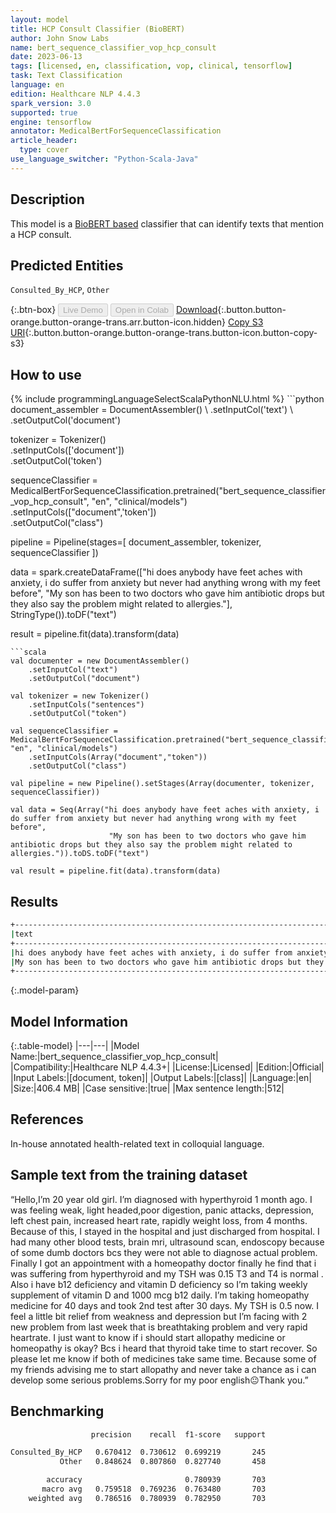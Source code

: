 ```yaml
---
layout: model
title: HCP Consult Classifier (BioBERT)
author: John Snow Labs
name: bert_sequence_classifier_vop_hcp_consult
date: 2023-06-13
tags: [licensed, en, classification, vop, clinical, tensorflow]
task: Text Classification
language: en
edition: Healthcare NLP 4.4.3
spark_version: 3.0
supported: true
engine: tensorflow
annotator: MedicalBertForSequenceClassification
article_header:
  type: cover
use_language_switcher: "Python-Scala-Java"
---
```


## Description

This model is a [BioBERT based](https://github.com/dmis-lab/biobert) classifier that can identify texts that mention a HCP consult.

## Predicted Entities

`Consulted_By_HCP`, `Other`

{:.btn-box}
<button class="button button-orange" disabled>Live Demo</button>
<button class="button button-orange" disabled>Open in Colab</button>
[Download](https://s3.amazonaws.com/auxdata.johnsnowlabs.com/clinical/models/bert_sequence_classifier_vop_hcp_consult_en_4.4.3_3.0_1686679279680.zip){:.button.button-orange.button-orange-trans.arr.button-icon.hidden}
[Copy S3 URI](s3://auxdata.johnsnowlabs.com/clinical/models/bert_sequence_classifier_vop_hcp_consult_en_4.4.3_3.0_1686679279680.zip){:.button.button-orange.button-orange-trans.button-icon.button-copy-s3}

## How to use



<div class="tabs-box" markdown="1">
{% include programmingLanguageSelectScalaPythonNLU.html %}
```python
document_assembler = DocumentAssembler() \
    .setInputCol('text') \
    .setOutputCol('document')

tokenizer = Tokenizer() \
    .setInputCols(['document']) \
    .setOutputCol('token')

sequenceClassifier = MedicalBertForSequenceClassification.pretrained("bert_sequence_classifier_vop_hcp_consult", "en", "clinical/models")\
    .setInputCols(["document",'token'])\
    .setOutputCol("class")

pipeline = Pipeline(stages=[
    document_assembler, 
    tokenizer,
    sequenceClassifier
])

data = spark.createDataFrame(["hi does anybody have feet aches with anxiety, i do suffer from anxiety but never had anything wrong with my feet before",
                              "My son has been to two doctors who gave him antibiotic drops but they also say the problem might related to allergies."], StringType()).toDF("text")
                              
result = pipeline.fit(data).transform(data)
```
```scala
val documenter = new DocumentAssembler() 
    .setInputCol("text") 
    .setOutputCol("document")

val tokenizer = new Tokenizer()
    .setInputCols("sentences")
    .setOutputCol("token")

val sequenceClassifier = MedicalBertForSequenceClassification.pretrained("bert_sequence_classifier_vop_hcp_consult", "en", "clinical/models")
    .setInputCols(Array("document","token"))
    .setOutputCol("class")

val pipeline = new Pipeline().setStages(Array(documenter, tokenizer, sequenceClassifier))

val data = Seq(Array("hi does anybody have feet aches with anxiety, i do suffer from anxiety but never had anything wrong with my feet before",
                      "My son has been to two doctors who gave him antibiotic drops but they also say the problem might related to allergies.")).toDS.toDF("text")

val result = pipeline.fit(data).transform(data)
```
</div>

## Results

```bash
+-----------------------------------------------------------------------------------------------------------------------+------------------+
|text                                                                                                                   |result            |
+-----------------------------------------------------------------------------------------------------------------------+------------------+
|hi does anybody have feet aches with anxiety, i do suffer from anxiety but never had anything wrong with my feet before|[Other]           |
|My son has been to two doctors who gave him antibiotic drops but they also say the problem might related to allergies. |[Consulted_By_HCP]|
+-----------------------------------------------------------------------------------------------------------------------+------------------+
```

{:.model-param}
## Model Information

{:.table-model}
|---|---|
|Model Name:|bert_sequence_classifier_vop_hcp_consult|
|Compatibility:|Healthcare NLP 4.4.3+|
|License:|Licensed|
|Edition:|Official|
|Input Labels:|[document, token]|
|Output Labels:|[class]|
|Language:|en|
|Size:|406.4 MB|
|Case sensitive:|true|
|Max sentence length:|512|

## References

In-house annotated health-related text in colloquial language.

## Sample text from the training dataset

“Hello,I’m 20 year old girl. I’m diagnosed with hyperthyroid 1 month ago. I was feeling weak, light headed,poor digestion, panic attacks, depression, left chest pain, increased heart rate, rapidly weight loss, from 4 months. Because of this, I stayed in the hospital and just discharged from hospital. I had many other blood tests, brain mri, ultrasound scan, endoscopy because of some dumb doctors bcs they were not able to diagnose actual problem. Finally I got an appointment with a homeopathy doctor finally he find that i was suffering from hyperthyroid and my TSH was 0.15 T3 and T4 is normal . Also i have b12 deficiency and vitamin D deficiency so I’m taking weekly supplement of vitamin D and 1000 mcg b12 daily. I’m taking homeopathy medicine for 40 days and took 2nd test after 30 days. My TSH is 0.5 now. I feel a little bit relief from weakness and depression but I’m facing with 2 new problem from last week that is breathtaking problem and very rapid heartrate. I just want to know if i should start allopathy medicine or homeopathy is okay? Bcs i heard that thyroid take time to start recover. So please let me know if both of medicines take same time. Because some of my friends advising me to start allopathy and never take a chance as i can develop some serious problems.Sorry for my poor english😐Thank you.”

## Benchmarking

```bash
                  precision    recall  f1-score   support

Consulted_By_HCP   0.670412  0.730612  0.699219       245
           Other   0.848624  0.807860  0.827740       458

        accuracy                       0.780939       703
       macro avg   0.759518  0.769236  0.763480       703
    weighted avg   0.786516  0.780939  0.782950       703
```